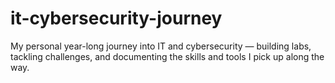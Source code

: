 # it-cybersecurity-journey
My personal year-long journey into IT and cybersecurity — building labs, tackling challenges, and documenting the skills and tools I pick up along the way.
